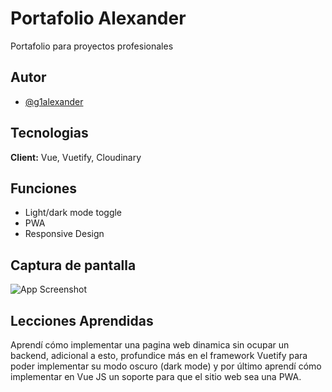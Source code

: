 
# Portafolio Alexander

Portafolio para proyectos profesionales


## Autor

- [@g1alexander](https://github.com/g1alexander/)

  
## Tecnologias

**Client:** Vue, Vuetify, Cloudinary
## Funciones

- Light/dark mode toggle
- PWA
- Responsive Design

  
## Captura de pantalla

![App Screenshot](https://res.cloudinary.com/dlgvxohur/image/upload/v1618857937/proyectos/portafolio-alexander/g1alexander-foto1.jpg)

  
## Lecciones Aprendidas

Aprendí cómo implementar una pagina web dinamica sin ocupar un backend, adicional a esto, profundice más en el framework Vuetify para poder implementar su modo oscuro (dark mode) y por último aprendí cómo implementar en Vue JS un soporte para que el sitio web sea una PWA.

  

